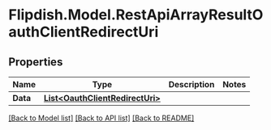 # Flipdish.Model.RestApiArrayResultOauthClientRedirectUri
## Properties

Name | Type | Description | Notes
------------ | ------------- | ------------- | -------------
**Data** | [**List&lt;OauthClientRedirectUri&gt;**](OauthClientRedirectUri.md) |  | 

[[Back to Model list]](../README.md#documentation-for-models) [[Back to API list]](../README.md#documentation-for-api-endpoints) [[Back to README]](../README.md)

